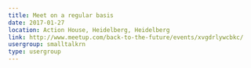 ```yaml
---
title: Meet on a regular basis
date: 2017-01-27
location: Action House, Heidelberg, Heidelberg
link: http://www.meetup.com/back-to-the-future/events/xvgdrlywcbkc/
usergroup: smalltalkrn
type: usergroup
---
```

